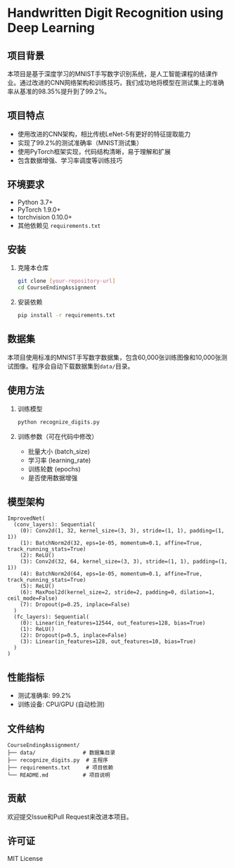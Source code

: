 # Handwritten Digit Recognition using Deep Learning

## 项目背景
本项目是基于深度学习的MNIST手写数字识别系统，是人工智能课程的结课作业。通过改进的CNN网络架构和训练技巧，我们成功地将模型在测试集上的准确率从基准的98.35%提升到了99.2%。

## 项目特点
- 使用改进的CNN架构，相比传统LeNet-5有更好的特征提取能力
- 实现了99.2%的测试准确率（MNIST测试集）
- 使用PyTorch框架实现，代码结构清晰，易于理解和扩展
- 包含数据增强、学习率调度等训练技巧

## 环境要求
- Python 3.7+
- PyTorch 1.9.0+
- torchvision 0.10.0+
- 其他依赖见 `requirements.txt`

## 安装
1. 克隆本仓库
   ```bash
   git clone [your-repository-url]
   cd CourseEndingAssignment
   ```

2. 安装依赖
   ```bash
   pip install -r requirements.txt
   ```

## 数据集
本项目使用标准的MNIST手写数字数据集，包含60,000张训练图像和10,000张测试图像。程序会自动下载数据集到`data/`目录。

## 使用方法
1. 训练模型
   ```bash
   python recognize_digits.py
   ```

2. 训练参数（可在代码中修改）
   - 批量大小 (batch_size)
   - 学习率 (learning_rate)
   - 训练轮数 (epochs)
   - 是否使用数据增强

## 模型架构
```
ImprovedNet(
  (conv_layers): Sequential(
    (0): Conv2d(1, 32, kernel_size=(3, 3), stride=(1, 1), padding=(1, 1))
    (1): BatchNorm2d(32, eps=1e-05, momentum=0.1, affine=True, track_running_stats=True)
    (2): ReLU()
    (3): Conv2d(32, 64, kernel_size=(3, 3), stride=(1, 1), padding=(1, 1))
    (4): BatchNorm2d(64, eps=1e-05, momentum=0.1, affine=True, track_running_stats=True)
    (5): ReLU()
    (6): MaxPool2d(kernel_size=2, stride=2, padding=0, dilation=1, ceil_mode=False)
    (7): Dropout(p=0.25, inplace=False)
  )
  (fc_layers): Sequential(
    (0): Linear(in_features=12544, out_features=128, bias=True)
    (1): ReLU()
    (2): Dropout(p=0.5, inplace=False)
    (3): Linear(in_features=128, out_features=10, bias=True)
  )
)
```

## 性能指标
- 测试准确率: 99.2%
- 训练设备: CPU/GPU (自动检测)

## 文件结构
```
CourseEndingAssignment/
├── data/               # 数据集目录
├── recognize_digits.py  # 主程序
├── requirements.txt     # 项目依赖
└── README.md           # 项目说明
```

## 贡献
欢迎提交Issue和Pull Request来改进本项目。

## 许可证
MIT License
